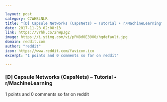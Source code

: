 ```yaml
---

layout: post
category: C7WHBLNLR
title: "[D] Capsule Networks (CapsNets) – Tutorial • r/MachineLearning"
date: 2017-11-23 02:08:13
link: https://vrhk.co/2hWpJg2
image: https://i.ytimg.com/vi/pPN8d0E3900/hqdefault.jpg
domain: reddit.com
author: "reddit"
icon: https://www.reddit.com/favicon.ico
excerpt: "1 points and 0 comments so far on reddit"

---
```


### [D] Capsule Networks (CapsNets) – Tutorial • r/MachineLearning

1 points and 0 comments so far on reddit